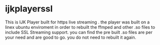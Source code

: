 # ijkplayerssl
This is IJK Player built for https live streaming . the player was built on a linex ubuntu enviroment in order to rebuilt the ffmped and other .so files to include SSL Streaming support. you can find the pre built .so files are per your need and are good to go. you do not need to rebuilt it again. 
